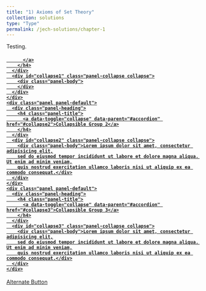 ```yaml
---
title: "1) Axioms of Set Theory"
collection: solutions
type: "Type"
permalink: /jech-solutions/chapter-1
---
```


Testing.

<head>
  <link rel="stylesheet" href="https://maxcdn.bootstrapcdn.com/bootstrap/3.4.1/css/bootstrap.min.css">
  <script src="https://ajax.googleapis.com/ajax/libs/jquery/3.6.1/jquery.min.js"></script>
  <script src="https://maxcdn.bootstrapcdn.com/bootstrap/3.4.1/js/bootstrap.min.js"></script>
</head>

<body>

<div class="container-fluid">
  <div class="panel-group" id="accordion">
    <div class="panel panel-default">
      <div class="panel-heading">
        <h4 class="panel-title">
          <a data-toggle="collapse" data-parent="#accordion" href="#collapse1">
            
          </a>
        </h4>
      </div>
      <div id="collapse1" class="panel-collapse collapse">
        <div class="panel-body">
        </div>
      </div>
    </div>
    <div class="panel panel-default">
      <div class="panel-heading">
        <h4 class="panel-title">
          <a data-toggle="collapse" data-parent="#accordion" href="#collapse2">Collapsible Group 2</a>
        </h4>
      </div>
      <div id="collapse2" class="panel-collapse collapse">
        <div class="panel-body">Lorem ipsum dolor sit amet, consectetur adipisicing elit,
        sed do eiusmod tempor incididunt ut labore et dolore magna aliqua. Ut enim ad minim veniam,
        quis nostrud exercitation ullamco laboris nisi ut aliquip ex ea commodo consequat.</div>
      </div>
    </div>
    <div class="panel panel-default">
      <div class="panel-heading">
        <h4 class="panel-title">
          <a data-toggle="collapse" data-parent="#accordion" href="#collapse3">Collapsible Group 3</a>
        </h4>
      </div>
      <div id="collapse3" class="panel-collapse collapse">
        <div class="panel-body">Lorem ipsum dolor sit amet, consectetur adipisicing elit,
        sed do eiusmod tempor incididunt ut labore et dolore magna aliqua. Ut enim ad minim veniam,
        quis nostrud exercitation ullamco laboris nisi ut aliquip ex ea commodo consequat.</div>
      </div>
    </div>
  </div> 
</div>
    
<a data-toggle="collapse" data-parent="#accordion" href="#collapse1">Alternate Button</a>

</body>
